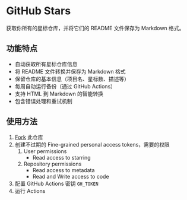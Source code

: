 # GitHub Stars

获取你所有的星标仓库，并将它们的 README 文件保存为 Markdown 格式。

## 功能特点

- 自动获取所有星标仓库信息
- 将 README 文件转换并保存为 Markdown 格式
- 保留仓库的基本信息（项目名、星标数、描述等）
- 每周自动运行备份（通过 GitHub Actions）
- 支持 HTML 到 Markdown 的智能转换
- 包含错误处理和重试机制

## 使用方法

1. [Fork](https://github.com/ccbikai/github-stars/fork) 此仓库
2. 创建不过期的 Fine-grained personal access tokens，需要的权限
   1. User permissions
      - Read access to starring
   2. Repository permissions
      - Read access to metadata
      - Read and Write access to code
3. 配置 GitHub Actions 密钥 `GH_TOKEN`
4. 运行 Actions
